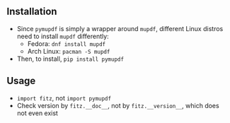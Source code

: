 ## Installation
- Since `pymupdf` is simply a wrapper around `mupdf`, different Linux distros need to install `mupdf` differently:
    - Fedora: `dnf install mupdf`
    - Arch Linux: `pacman -S mupdf`
- Then, to install, `pip install pymupdf`

## Usage
- `import fitz`, not `import pymupdf`
- Check version by `fitz.__doc__`, not by `fitz.__version__`, which does not even exist










